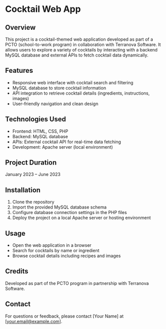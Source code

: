 # Cocktail Web App

## Overview  
This project is a cocktail-themed web application developed as part of a PCTO (school-to-work program) in collaboration with Terranova Software. It allows users to explore a variety of cocktails by interacting with a backend MySQL database and external APIs to fetch cocktail data dynamically.

## Features  
- Responsive web interface with cocktail search and filtering  
- MySQL database to store cocktail information  
- API integration to retrieve cocktail details (ingredients, instructions, images)  
- User-friendly navigation and clean design  

## Technologies Used  
- Frontend: HTML, CSS, PHP  
- Backend: MySQL database  
- APIs: External cocktail API for real-time data fetching  
- Development: Apache server (local environment)  

## Project Duration  
January 2023 – June 2023

## Installation  
1. Clone the repository  
2. Import the provided MySQL database schema  
3. Configure database connection settings in the PHP files  
4. Deploy the project on a local Apache server or hosting environment  

## Usage  
- Open the web application in a browser  
- Search for cocktails by name or ingredient  
- Browse cocktail details including recipes and images  

## Credits  
Developed as part of the PCTO program in partnership with Terranova Software.

## Contact  
For questions or feedback, please contact [Your Name] at [your.email@example.com].

